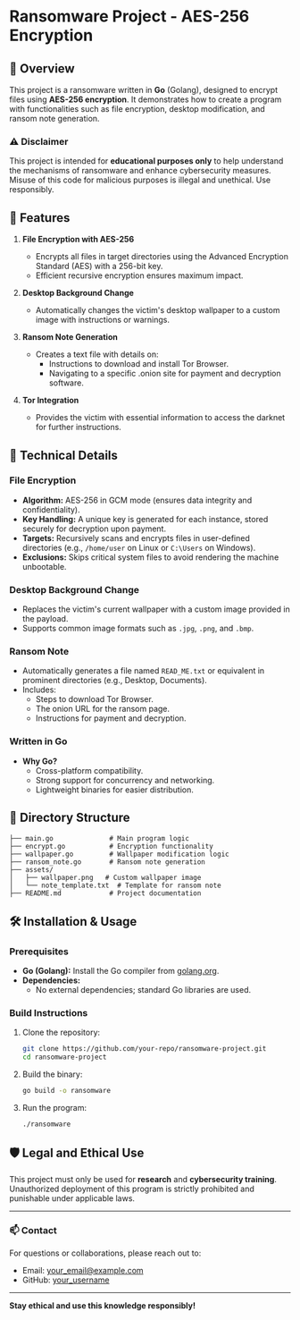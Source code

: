 # Ransomware Project - AES-256 Encryption

## 📜 Overview
This project is a ransomware written in **Go** (Golang), designed to encrypt files using **AES-256 encryption**. It demonstrates how to create a program with functionalities such as file encryption, desktop modification, and ransom note generation.

### ⚠️ Disclaimer
This project is intended for **educational purposes only** to help understand the mechanisms of ransomware and enhance cybersecurity measures. Misuse of this code for malicious purposes is illegal and unethical. Use responsibly.

## 🚀 Features
1. **File Encryption with AES-256**
   - Encrypts all files in target directories using the Advanced Encryption Standard (AES) with a 256-bit key.
   - Efficient recursive encryption ensures maximum impact.

2. **Desktop Background Change**
   - Automatically changes the victim's desktop wallpaper to a custom image with instructions or warnings.

3. **Ransom Note Generation**
   - Creates a text file with details on:
     - Instructions to download and install Tor Browser.
     - Navigating to a specific .onion site for payment and decryption software.

4. **Tor Integration**
   - Provides the victim with essential information to access the darknet for further instructions.

## 🔧 Technical Details

### File Encryption
- **Algorithm:** AES-256 in GCM mode (ensures data integrity and confidentiality).
- **Key Handling:** A unique key is generated for each instance, stored securely for decryption upon payment.
- **Targets:** Recursively scans and encrypts files in user-defined directories (e.g., `/home/user` on Linux or `C:\Users` on Windows).
- **Exclusions:** Skips critical system files to avoid rendering the machine unbootable.

### Desktop Background Change
- Replaces the victim's current wallpaper with a custom image provided in the payload.
- Supports common image formats such as `.jpg`, `.png`, and `.bmp`.

### Ransom Note
- Automatically generates a file named `READ_ME.txt` or equivalent in prominent directories (e.g., Desktop, Documents).
- Includes:
  - Steps to download Tor Browser.
  - The onion URL for the ransom page.
  - Instructions for payment and decryption.

### Written in Go
- **Why Go?**
  - Cross-platform compatibility.
  - Strong support for concurrency and networking.
  - Lightweight binaries for easier distribution.

## 📂 Directory Structure
```
├── main.go              # Main program logic
├── encrypt.go           # Encryption functionality
├── wallpaper.go         # Wallpaper modification logic
├── ransom_note.go       # Ransom note generation
├── assets/
│   ├── wallpaper.png   # Custom wallpaper image
│   └── note_template.txt  # Template for ransom note
├── README.md            # Project documentation
```

## 🛠️ Installation & Usage

### Prerequisites
- **Go (Golang):** Install the Go compiler from [golang.org](https://golang.org).
- **Dependencies:**
  - No external dependencies; standard Go libraries are used.

### Build Instructions
1. Clone the repository:
   ```bash
   git clone https://github.com/your-repo/ransomware-project.git
   cd ransomware-project
   ```

2. Build the binary:
   ```bash
   go build -o ransomware
   ```

3. Run the program:
   ```bash
   ./ransomware
   ```

## 🛡️ Legal and Ethical Use
This project must only be used for **research** and **cybersecurity training**. Unauthorized deployment of this program is strictly prohibited and punishable under applicable laws.

---

### 📫 Contact
For questions or collaborations, please reach out to:
- Email: your_email@example.com
- GitHub: [your_username](https://github.com/your_username)

---

**Stay ethical and use this knowledge responsibly!**
